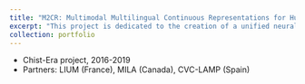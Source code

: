 ```yaml
---
title: "M2CR: Multimodal Multilingual Continuous Representations for Human Language Understanding"
excerpt: "This project is dedicated to the creation of a unified neural architecture for multimodal and multilingual human language understanding.<br/><img src='/images/logo_m2cr.png' width="100">"
collection: portfolio
---
```


<!-- <img src="http://m2cr.univ-lemans.fr/wp-content/uploads/2016/03/logo_m2cr.png" class="logo"> 
<a href="http://m2cr.univ-lemans.fr" target=_blank> M2CR </a> -->

* Chist-Era project, 2016-2019
* Partners: LIUM (France), MILA (Canada), CVC-LAMP (Spain)


<!-- @@papers_project(M2CR) -->
